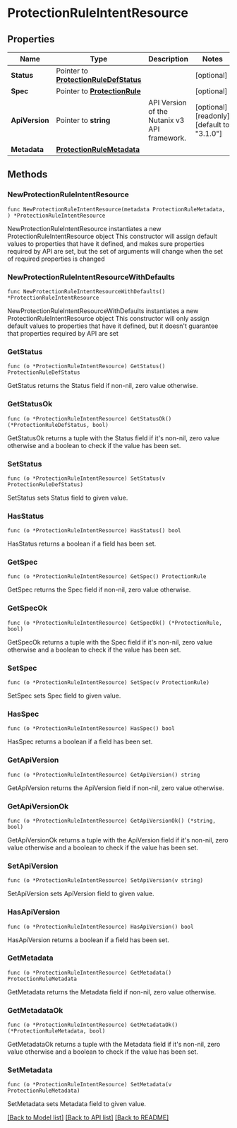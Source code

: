 # ProtectionRuleIntentResource

## Properties

Name | Type | Description | Notes
------------ | ------------- | ------------- | -------------
**Status** | Pointer to [**ProtectionRuleDefStatus**](ProtectionRuleDefStatus.md) |  | [optional] 
**Spec** | Pointer to [**ProtectionRule**](ProtectionRule.md) |  | [optional] 
**ApiVersion** | Pointer to **string** | API Version of the Nutanix v3 API framework. | [optional] [readonly] [default to "3.1.0"]
**Metadata** | [**ProtectionRuleMetadata**](ProtectionRuleMetadata.md) |  | 

## Methods

### NewProtectionRuleIntentResource

`func NewProtectionRuleIntentResource(metadata ProtectionRuleMetadata, ) *ProtectionRuleIntentResource`

NewProtectionRuleIntentResource instantiates a new ProtectionRuleIntentResource object
This constructor will assign default values to properties that have it defined,
and makes sure properties required by API are set, but the set of arguments
will change when the set of required properties is changed

### NewProtectionRuleIntentResourceWithDefaults

`func NewProtectionRuleIntentResourceWithDefaults() *ProtectionRuleIntentResource`

NewProtectionRuleIntentResourceWithDefaults instantiates a new ProtectionRuleIntentResource object
This constructor will only assign default values to properties that have it defined,
but it doesn't guarantee that properties required by API are set

### GetStatus

`func (o *ProtectionRuleIntentResource) GetStatus() ProtectionRuleDefStatus`

GetStatus returns the Status field if non-nil, zero value otherwise.

### GetStatusOk

`func (o *ProtectionRuleIntentResource) GetStatusOk() (*ProtectionRuleDefStatus, bool)`

GetStatusOk returns a tuple with the Status field if it's non-nil, zero value otherwise
and a boolean to check if the value has been set.

### SetStatus

`func (o *ProtectionRuleIntentResource) SetStatus(v ProtectionRuleDefStatus)`

SetStatus sets Status field to given value.

### HasStatus

`func (o *ProtectionRuleIntentResource) HasStatus() bool`

HasStatus returns a boolean if a field has been set.

### GetSpec

`func (o *ProtectionRuleIntentResource) GetSpec() ProtectionRule`

GetSpec returns the Spec field if non-nil, zero value otherwise.

### GetSpecOk

`func (o *ProtectionRuleIntentResource) GetSpecOk() (*ProtectionRule, bool)`

GetSpecOk returns a tuple with the Spec field if it's non-nil, zero value otherwise
and a boolean to check if the value has been set.

### SetSpec

`func (o *ProtectionRuleIntentResource) SetSpec(v ProtectionRule)`

SetSpec sets Spec field to given value.

### HasSpec

`func (o *ProtectionRuleIntentResource) HasSpec() bool`

HasSpec returns a boolean if a field has been set.

### GetApiVersion

`func (o *ProtectionRuleIntentResource) GetApiVersion() string`

GetApiVersion returns the ApiVersion field if non-nil, zero value otherwise.

### GetApiVersionOk

`func (o *ProtectionRuleIntentResource) GetApiVersionOk() (*string, bool)`

GetApiVersionOk returns a tuple with the ApiVersion field if it's non-nil, zero value otherwise
and a boolean to check if the value has been set.

### SetApiVersion

`func (o *ProtectionRuleIntentResource) SetApiVersion(v string)`

SetApiVersion sets ApiVersion field to given value.

### HasApiVersion

`func (o *ProtectionRuleIntentResource) HasApiVersion() bool`

HasApiVersion returns a boolean if a field has been set.

### GetMetadata

`func (o *ProtectionRuleIntentResource) GetMetadata() ProtectionRuleMetadata`

GetMetadata returns the Metadata field if non-nil, zero value otherwise.

### GetMetadataOk

`func (o *ProtectionRuleIntentResource) GetMetadataOk() (*ProtectionRuleMetadata, bool)`

GetMetadataOk returns a tuple with the Metadata field if it's non-nil, zero value otherwise
and a boolean to check if the value has been set.

### SetMetadata

`func (o *ProtectionRuleIntentResource) SetMetadata(v ProtectionRuleMetadata)`

SetMetadata sets Metadata field to given value.



[[Back to Model list]](../README.md#documentation-for-models) [[Back to API list]](../README.md#documentation-for-api-endpoints) [[Back to README]](../README.md)


